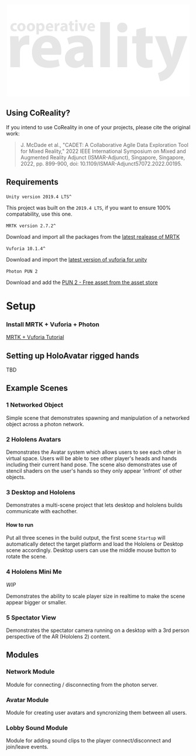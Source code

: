 <p align="center">
  <img src="./images/logo.png" />
</p>

## Using CoReality?

If you intend to use CoReality in one of your projects, please cite the original work:

> J. McDade et al., "CADET: A Collaborative Agile Data Exploration Tool for Mixed Reality," 2022 IEEE International Symposium on Mixed and Augmented Reality Adjunct (ISMAR-Adjunct), Singapore, Singapore, 2022, pp. 899-900, doi: 10.1109/ISMAR-Adjunct57072.2022.00195.

## Requirements

`Unity version 2019.4 LTS^`

This project was built on the `2019.4 LTS`, if you want to ensure 100% compatability, use this one.

`MRTK version 2.7.2^`

Download and import all the packages from the [latest realease of MRTK](https://github.com/microsoft/MixedRealityToolkit-Unity/releases)

`Vuforia 10.1.4^`

Download and import the [latest version of vuforia for unity](https://developer.vuforia.com/downloads/SDK)

`Photon PUN 2`

Download and add the [PUN 2 - Free asset from the asset store](https://assetstore.unity.com/packages/tools/network/pun-2-free-119922)

# Setup

### Install MRTK + Vuforia + Photon

[MRTK + Vuforia Tutorial](https://library.vuforia.com/articles/Solution/Working-with-the-HoloLens-sample-in-Unity.html)


## Setting up HoloAvatar rigged hands

TBD

## Example Scenes

### 1 Networked Object

Simple scene that demonstrates spawning and manipulation of a networked object across a photon network.

### 2 Hololens Avatars

Demonstrates the Avatar system which allows users to see each other in virtual space. Users will be able to see other player's heads and hands including their current hand pose. The scene also demonstrates use of stencil shaders on the user's hands so they only appear 'infront' of other objects.

### 3 Desktop and Hololens

Demonstrates a multi-scene project that lets desktop and hololens builds communicate with eachother. 

#### How to run

Put all three scenes in the build output, the first scene `Startup` will automatically detect the target platform and load the Hololens or Desktop scene accordingly. Desktop users can use the middle mouse button to rotate the scene.

### 4 Hololens Mini Me

*WIP*

Demonstrates the ability to scale player size in realtime to make the scene appear bigger or smaller.

### 5 Spectator View

Demonstrates the spectator camera running on a desktop with a 3rd person perspective of the AR (Hololens 2) content.

## Modules

### Network Module

Module for connecting / disconnecting from the photon server.

### Avatar Module

Module for creating user avatars and syncronizing them between all users.

### Lobby Sound Module

Module for adding sound clips to the player connect/disconnect and join/leave events.
